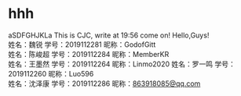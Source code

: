 # hhh
aSDFGHJKLa
This is CJC, write at 19:56
come on!
Hello,Guys!  
姓名：魏锐    学号：2019112281 昵称：GodofGitt  
姓名：陈峻超 学号：2019112284 昵称：MemberKR  
姓名：王墨然 学号：2019112264 昵称：Linmo2020
姓名：罗一鸣 学号：2019112260 昵称：Luo596  
姓名：沈泽康 学号：2019112286 昵称：863918085@qq.com  
